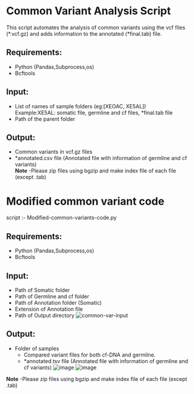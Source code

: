# Common Variant Analysis Script
This script automates the analysis of common variants using the vcf files (*.vcf.gz) and adds information to the annotated (*final.tab) file.  
## **Requirements:**  
  - Python (Pandas,Subprocess,os)  
  - Bcftools  
## **Input:**  
  - List of names of sample folders (eg:[XEOAC, XE5AL])   
      Example:XE5AL: somatic file, germline and cf files, *final.tab file  
  - Path of the parent folder  
## **Output:** 
  - Common variants in vcf.gz files  
  - *annotated.csv file (Annotated file with information of germline and cf variants)  
**Note**
-Please zip files using bgzip and make index file of each file (except .tab)

# Modified common variant code
  script :- Modified-common-variants-code.py
## **Requirements:**  
  - Python (Pandas,Subprocess,os)  
  - Bcftools
## **Input:**  
  - Path of Somatic folder  
  - Path of Germline and cf folder
  - Path of Annotation folder (Somatic)
  - Extension of Annotation file
  - Path of Output directory
![common-var-input](https://github.com/user-attachments/assets/f8df6564-9eb1-4a3d-b85f-d8020e4df5a5)

## **Output:** 
  - Folder of samples 
      - Compared variant files for both cf-DNA and germline. 
      - *annotated.tsv file (Annotated file with information of germline and cf variants)
       ![image](https://github.com/user-attachments/assets/6f3197c6-0c40-4020-bf25-519907ad9b4a)
       ![image](https://github.com/user-attachments/assets/2d8e381e-4612-4a94-8b51-27f47d9c932d)  

**Note**
-Please zip files using bgzip and make index file of each file (except .tab)

